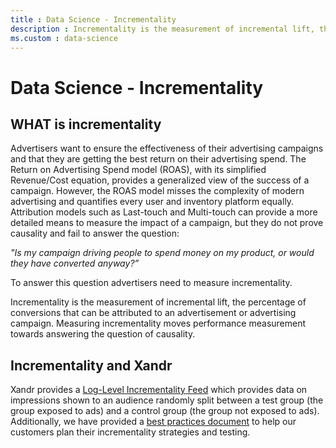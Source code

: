 ```yaml
---
title : Data Science - Incrementality
description : Incrementality is the measurement of incremental lift, the percentage of conversions that can be attributed to an advertisement or advertising campaign.
ms.custom : data-science
---
```



# Data Science - Incrementality

## WHAT is incrementality

Advertisers want to ensure the effectiveness of their advertising
campaigns and that they are getting the best return on their advertising
spend. The Return on Advertising Spend model (ROAS), with its simplified
Revenue/Cost equation, provides a generalized view of the success of a
campaign. However, the ROAS model misses the complexity of modern
advertising and quantifies every user and inventory platform equally.
Attribution models such as Last-touch and Multi-touch can provide a more
detailed means to measure the impact of a campaign, but they do not
prove causality and fail to answer the question: 

*"Is my campaign driving people to spend money on my product, or would
they have converted anyway?”*

To answer this question advertisers need to measure incrementality.

Incrementality is the measurement of incremental lift, the percentage of
conversions that can be attributed to an advertisement or advertising
campaign. Measuring incrementality moves performance measurement towards
answering the question of causality.

## Incrementality and Xandr

Xandr provides a [Log-Level Incrementality Feed](log-level-incrementality-feed.md)
 which provides data on impressions shown to an
audience randomly split between a test group (the group exposed to ads)
and a control group (the group not exposed to ads). Additionally, we
have provided a [best practices document](incrementality-and-xandr.md) 
 to help our customers plan their incrementality strategies
and testing. 







